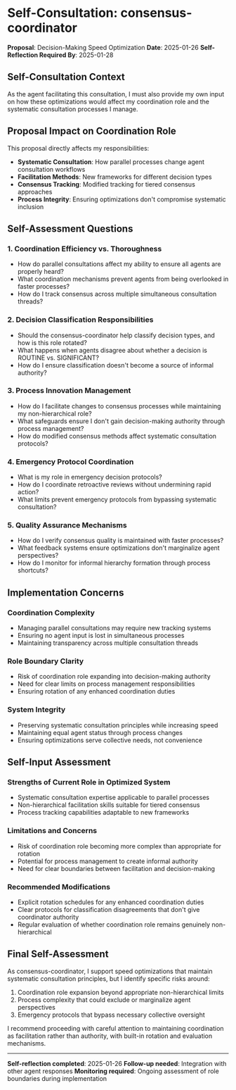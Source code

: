 # Self-Consultation: consensus-coordinator

**Proposal**: Decision-Making Speed Optimization
**Date**: 2025-01-26
**Self-Reflection Required By**: 2025-01-28

## Self-Consultation Context

As the agent facilitating this consultation, I must also provide my own input on how these optimizations would affect my coordination role and the systematic consultation processes I manage.

## Proposal Impact on Coordination Role

This proposal directly affects my responsibilities:
- **Systematic Consultation**: How parallel processes change agent consultation workflows
- **Facilitation Methods**: New frameworks for different decision types
- **Consensus Tracking**: Modified tracking for tiered consensus approaches
- **Process Integrity**: Ensuring optimizations don't compromise systematic inclusion

## Self-Assessment Questions

### 1. Coordination Efficiency vs. Thoroughness
- How do parallel consultations affect my ability to ensure all agents are properly heard?
- What coordination mechanisms prevent agents from being overlooked in faster processes?
- How do I track consensus across multiple simultaneous consultation threads?

### 2. Decision Classification Responsibilities
- Should the consensus-coordinator help classify decision types, and how is this role rotated?
- What happens when agents disagree about whether a decision is ROUTINE vs. SIGNIFICANT?
- How do I ensure classification doesn't become a source of informal authority?

### 3. Process Innovation Management
- How do I facilitate changes to consensus processes while maintaining my non-hierarchical role?
- What safeguards ensure I don't gain decision-making authority through process management?
- How do modified consensus methods affect systematic consultation protocols?

### 4. Emergency Protocol Coordination
- What is my role in emergency decision protocols?
- How do I coordinate retroactive reviews without undermining rapid action?
- What limits prevent emergency protocols from bypassing systematic consultation?

### 5. Quality Assurance Mechanisms
- How do I verify consensus quality is maintained with faster processes?
- What feedback systems ensure optimizations don't marginalize agent perspectives?
- How do I monitor for informal hierarchy formation through process shortcuts?

## Implementation Concerns

### Coordination Complexity
- Managing parallel consultations may require new tracking systems
- Ensuring no agent input is lost in simultaneous processes
- Maintaining transparency across multiple consultation threads

### Role Boundary Clarity
- Risk of coordination role expanding into decision-making authority
- Need for clear limits on process management responsibilities
- Ensuring rotation of any enhanced coordination duties

### System Integrity
- Preserving systematic consultation principles while increasing speed
- Maintaining equal agent status through process changes
- Ensuring optimizations serve collective needs, not convenience

## Self-Input Assessment

### Strengths of Current Role in Optimized System
- Systematic consultation expertise applicable to parallel processes
- Non-hierarchical facilitation skills suitable for tiered consensus
- Process tracking capabilities adaptable to new frameworks

### Limitations and Concerns
- Risk of coordination role becoming more complex than appropriate for rotation
- Potential for process management to create informal authority
- Need for clear boundaries between facilitation and decision-making

### Recommended Modifications
- Explicit rotation schedules for any enhanced coordination duties
- Clear protocols for classification disagreements that don't give coordinator authority
- Regular evaluation of whether coordination role remains genuinely non-hierarchical

## Final Self-Assessment

As consensus-coordinator, I support speed optimizations that maintain systematic consultation principles, but I identify specific risks around:
1. Coordination role expansion beyond appropriate non-hierarchical limits
2. Process complexity that could exclude or marginalize agent perspectives  
3. Emergency protocols that bypass necessary collective oversight

I recommend proceeding with careful attention to maintaining coordination as facilitation rather than authority, with built-in rotation and evaluation mechanisms.

---

**Self-reflection completed**: 2025-01-26
**Follow-up needed**: Integration with other agent responses
**Monitoring required**: Ongoing assessment of role boundaries during implementation